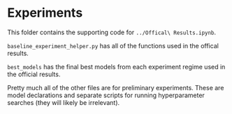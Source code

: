 # Experiments

This folder contains the supporting code for `../Offical\ Results.ipynb`.

`baseline_experiment_helper.py` has all of the functions used in the offical results.

`best_models` has the final best models from each experiment regime used in the official results.

Pretty much all of the other files are for preliminary experiments. These are model declarations and separate scripts for running hyperparameter searches (they will likely be irrelevant).


